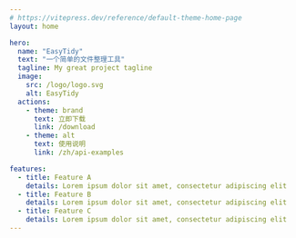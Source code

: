 ```yaml
---
# https://vitepress.dev/reference/default-theme-home-page
layout: home

hero:
  name: "EasyTidy"
  text: "一个简单的文件整理工具"
  tagline: My great project tagline
  image:
    src: /logo/logo.svg
    alt: EasyTidy
  actions:
    - theme: brand
      text: 立即下载
      link: /download
    - theme: alt
      text: 使用说明
      link: /zh/api-examples

features:
  - title: Feature A
    details: Lorem ipsum dolor sit amet, consectetur adipiscing elit
  - title: Feature B
    details: Lorem ipsum dolor sit amet, consectetur adipiscing elit
  - title: Feature C
    details: Lorem ipsum dolor sit amet, consectetur adipiscing elit
---
```



